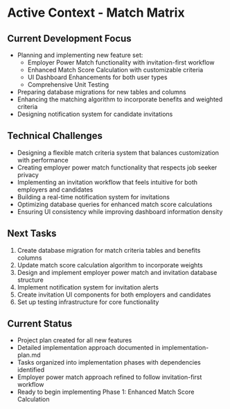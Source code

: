 # Active Context - Match Matrix

## Current Development Focus

- Planning and implementing new feature set:
  - Employer Power Match functionality with invitation-first workflow
  - Enhanced Match Score Calculation with customizable criteria
  - UI Dashboard Enhancements for both user types
  - Comprehensive Unit Testing
- Preparing database migrations for new tables and columns
- Enhancing the matching algorithm to incorporate benefits and weighted criteria
- Designing notification system for candidate invitations

## Technical Challenges

- Designing a flexible match criteria system that balances customization with performance
- Creating employer power match functionality that respects job seeker privacy
- Implementing an invitation workflow that feels intuitive for both employers and candidates
- Building a real-time notification system for invitations
- Optimizing database queries for enhanced match score calculations
- Ensuring UI consistency while improving dashboard information density

## Next Tasks

1. Create database migration for match criteria tables and benefits columns
2. Update match score calculation algorithm to incorporate weights
3. Design and implement employer power match and invitation database structure
4. Implement notification system for invitation alerts
5. Create invitation UI components for both employers and candidates
6. Set up testing infrastructure for core functionality

## Current Status

- Project plan created for all new features
- Detailed implementation approach documented in implementation-plan.md
- Tasks organized into implementation phases with dependencies identified
- Employer power match approach refined to follow invitation-first workflow
- Ready to begin implementing Phase 1: Enhanced Match Score Calculation
